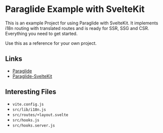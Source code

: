 # Paraglide Example with SvelteKit

This is an example Project for using Paraglide with SvelteKit. It implements i18n routing with translated routes and is ready for SSR, SSG and CSR. Everything you need to get started.

Use this as a reference for your own project.

## Links
- [Paraglide](https://inlang.com/m/gerre34r/library-inlang-paraglideJs)
- [Paraglide-SvelteKit](https://inlang.com/m/dxnzrydw/paraglide-sveltekit-i18n)

## Interesting Files
- `vite.config.js`
- `src/lib/i18n.js`
- `src/routes/+layout.svelte`
- `src/hooks.js`
- `src/hooks.server.js`